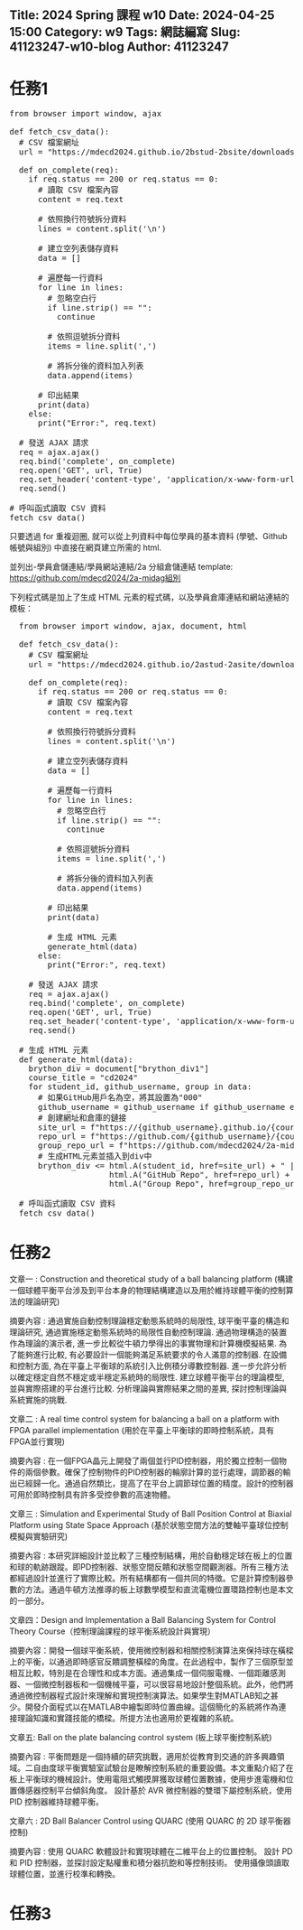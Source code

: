 Title: 2024 Spring 課程 w10
Date: 2024-04-25 15:00
Category: w9
Tags: 網誌編寫
Slug: 41123247-w10-blog
Author: 41123247
---



<!-- PELICAN_END_SUMMARY -->

# 任務1
<pre class="brush: python">
from browser import window, ajax
   
def fetch_csv_data():
  # CSV 檔案網址
  url = "https://mdecd2024.github.io/2bstud-2bsite/downloads/2b.txt"
   
  def on_complete(req):
    if req.status == 200 or req.status == 0:
      # 讀取 CSV 檔案內容
      content = req.text
   
      # 依照換行符號拆分資料
      lines = content.split('\n')
   
      # 建立空列表儲存資料
      data = []
   
      # 遍歷每一行資料
      for line in lines:
        # 忽略空白行
        if line.strip() == "":
          continue
   
        # 依照逗號拆分資料
        items = line.split(',')
   
        # 將拆分後的資料加入列表
        data.append(items)
   
      # 印出結果
      print(data)
    else:
      print("Error:", req.text)
   
  # 發送 AJAX 請求
  req = ajax.ajax()
  req.bind('complete', on_complete)
  req.open('GET', url, True)
  req.set_header('content-type', 'application/x-www-form-urlencoded')
  req.send()
   
# 呼叫函式讀取 CSV 資料
fetch_csv_data()
</pre>
只要透過 for 重複迴圈, 就可以從上列資料中每位學員的基本資料 (學號、Github 帳號與組別) 中直接在網頁建立所需的 html.

並列出-學員倉儲連結/學員網站連結/2a 分組倉儲連結 template: https://github.com/mdecd2024/2a-midag組別

下列程式碼是加上了生成 HTML 元素的程式碼，以及學員倉庫連結和網站連結的模板：
<pre class="brush: python">
  from browser import window, ajax, document, html

  def fetch_csv_data():
    # CSV 檔案網址
    url = "https://mdecd2024.github.io/2astud-2asite/downloads/2a.txt"

    def on_complete(req):
      if req.status == 200 or req.status == 0:
        # 讀取 CSV 檔案內容
        content = req.text

        # 依照換行符號拆分資料
        lines = content.split('\n')

        # 建立空列表儲存資料
        data = []

        # 遍歷每一行資料
        for line in lines:
          # 忽略空白行
          if line.strip() == "":
            continue

          # 依照逗號拆分資料
          items = line.split(',')

          # 將拆分後的資料加入列表
          data.append(items)

        # 印出結果
        print(data)

        # 生成 HTML 元素
        generate_html(data)
      else:
        print("Error:", req.text)

    # 發送 AJAX 請求
    req = ajax.ajax()
    req.bind('complete', on_complete)
    req.open('GET', url, True)
    req.set_header('content-type', 'application/x-www-form-urlencoded')
    req.send()

  # 生成 HTML 元素
  def generate_html(data):
    brython_div = document["brython_div1"]
    course_title = "cd2024"
    for student_id, github_username, group in data:
      # 如果GitHub用戶名為空，將其設置為"000"
      github_username = github_username if github_username else "000"
      # 創建網址和倉庫的鏈接
      site_url = f"https://{github_username}.github.io/{course_title}"
      repo_url = f"https://github.com/{github_username}/{course_title}"
      group_repo_url = f"https://github.com/mdecd2024/2a-midag{group}"
      # 生成HTML元素並插入到div中
      brython_div <= html.A(student_id, href=site_url) + " | " + \
                     html.A("GitHub Repo", href=repo_url) + " | " + \
                     html.A("Group Repo", href=group_repo_url) + html.BR()

  # 呼叫函式讀取 CSV 資料
  fetch_csv_data()
</pre>
# 任務2
文章一 : Construction and theoretical study of a ball balancing platform (構建一個球體平衡平台涉及到平台本身的物理結構建造以及用於維持球體平衡的控制算法的理論研究)

摘要內容 : 通過實施自動控制理論穩定動態系統時的局限性, 球平衡平臺的構造和理論研究, 通過實施穩定動態系統時的局限性自動控制理論. 通過物理構造的裝置作為理論的演示者, 進一步比較從牛頓力學得出的事實物理和計算機模擬結果. 為了能夠進行比較, 有必要設計一個能夠滿足系統要求的令人滿意的控制器. 在設備和控制方面, 為在平臺上平衡球的系統引入比例積分導數控制器. 進一步允許分析以確定穩定自然不穩定或半穩定系統時的局限性. 建立球體平衡平台的理論模型, 並與實際搭建的平台進行比較. 分析理論與實際結果之間的差異, 探討控制理論與系統實施的挑戰.

文章二 : A real time control system for balancing a ball on a platform with FPGA parallel implementation (用於在平臺上平衡球的即時控制系統，具有FPGA並行實現)

摘要內容 : 在一個FPGA晶元上開發了兩個並行PID控制器，用於獨立控制一個物件的兩個參數。確保了控制物件的PID控制器的輪廓計算的並行處理，調節器的輸出已經歸一化。通過自然類比，提高了在平台上調節球位置的精度。設計的控制器可用於即時控制具有許多受控參數的高速物體。

文章三 : Simulation and Experimental Study of Ball Position Control at Biaxial Platform using State Space Approach (基於狀態空間方法的雙軸平臺球位控制模擬與實驗研究)

摘要內容 : 本研究詳細設計並比較了三種控制結構，用於自動穩定球在板上的位置和球的軌跡跟蹤。即PD控制器、狀態空間反饋和狀態空間觀測器。所有三種方法都經過設計並進行了實際比較。所有結構都有一個共同的特徵。它是計算控制器參數的方法。通過牛頓方法推導的板上球數學模型和直流電機位置環路控制也是本文的一部分。

文章四：Design and Implementation a Ball Balancing System for Control Theory Course（控制理論課程的球平衡系統設計與實現）

摘要內容：開發一個球平衡系統，使用微控制器和相關控制演算法來保持球在橫樑上的平衡，以通過即時感官反饋調整橫樑的角度。在此過程中，製作了三個原型並相互比較，特別是在合理性和成本方面。通過集成一個伺服電機、一個距離感測器、一個微控制器板和一個機械平臺，可以很容易地設計整個系統。此外，他們將通過微控制器程式設計來理解和實現控制演算法。如果學生對MATLAB知之甚少。開發介面程式以在MATLAB中繪製即時位置曲線。這個簡化的系統將作為連接理論知識和實踐技能的橋樑。所提方法也適用於更複雜的系統。

文章五: Ball on the plate balancing control system (板上球平衡控制系統)

摘要內容 : 平衡問題是一個持續的研究挑戰，適用於從教育到交通的許多興趣領域。二自由度球平衡實驗室試驗台是瞭解控制系統的重要設備。本文重點介紹了在板上平衡球的機械設計。使用電阻式觸摸屏獲取球體位置數據，使用步進電機和位置傳感器控制平台傾斜角度。 設計基於 AVR 微控制器的雙環下屬控制系統，使用 PID 控制器維持球體平衡。

文章六 : 2D Ball Balancer Control using QUARC (使用 QUARC 的 2D 球平衡器控制)

摘要內容 : 使用 QUARC 軟體設計和實現球體在二維平台上的位置控制。 設計 PD 和 PID 控制器，並探討設定點權重和積分器抗飽和等控制技術。 使用攝像頭讀取球體位置，並進行校準和轉換。
# 任務3
